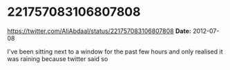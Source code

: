 # 221757083106807808
https://twitter.com/AliAbdaal/status/221757083106807808
**Date:** 2012-07-08

I've been sitting next to a window for the past few hours and only realised it was raining because twitter said so
